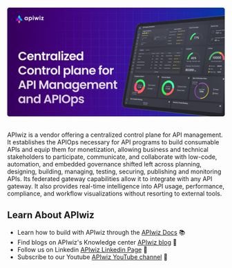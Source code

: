 <p align="center">
    <a href="https://apiwiz.io" target="_blank"><img src="/profile/assets/banner.png" alt="apiwiz Banner"></a>
    <br />
    <br />
</p>

APIwiz is a vendor offering a centralized control plane for API management. It establishes the
APIOps necessary for API programs to build consumable APIs and equip them for monetization,
allowing business and technical stakeholders to participate, communicate, and collaborate with
low-code, automation, and embedded governance shifted left across planning, designing,
building, managing, testing, securing, publishing and monitoring APIs. Its federated gateway
capabilities allow it to integrate with any API gateway. It also provides real-time intelligence into
API usage, performance, compliance, and workflow visualizations without resorting to external
tools.

<h2>Learn About APIwiz </h2>

<ul>
    <li>Learn how to build with APIwiz through the <a href="https://docs.apiwiz.io/docs" target="_blank">APIwiz Docs</a> 📚 </li>
    <li>Find blogs on APIwiz's Knowledge center <a href="https://www.apiwiz.io/resources" target="_blank">APIwiz blog</a> 📝</li>
    <li>Follow us on Linkedin <a href="https://www.linkedin.com/company/apiwizio/" target="_blank">APIwiz Linkedin Page</a> 👥</li>
    <li>Subscribe to our Youtube <a href="https://www.youtube.com/@apiwiz" target="_blank">APIwiz YouTube channel</a> 🎥</li>
</ul>